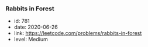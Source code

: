 ### Rabbits in Forest

* id: 781
* date: 2020-06-26
* link: https://leetcode.com/problems/rabbits-in-forest
* level: Medium
